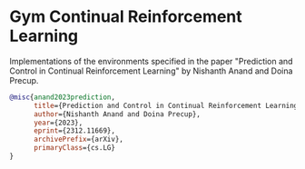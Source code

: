 # Gym Continual Reinforcement Learning
Implementations of the environments specified in the paper "Prediction and
Control in Continual Reinforcement Learning" by Nishanth Anand and Doina Precup.

```bibtex
@misc{anand2023prediction,
      title={Prediction and Control in Continual Reinforcement Learning},
      author={Nishanth Anand and Doina Precup},
      year={2023},
      eprint={2312.11669},
      archivePrefix={arXiv},
      primaryClass={cs.LG}
}
```
